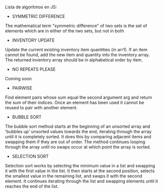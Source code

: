 Lista de algoritmos en JS:

- SYMMETRIC DIFFERENCE

The mathematical term "symmetric difference" of two sets is the set of elements which are in either of the two sets, but not in both

- INVENTORY UPDATE

Update the current existing inventory item quantities (in arr1).
If an item cannot be found, add the new item and quantity into the inventory array.
The returned inventory array should be in alphabetical order by item.

- NO REPEATS PLEASE

Coming soon

- PAIRWISE

Find element pairs whose sum equal the second argument arg and return the sum of their indices.
Once an element has been used it cannot be reused to pair with another element.

- BUBBLE SORT 

The bubble sort method starts at the beginning of an unsorted array and 'bubbles up' unsorted values towards the end, iterating through the array until it is completely sorted. It does this by comparing adjacent items and swapping them if they are out of order. The method continues looping through the array until no swaps occur at which point the array is sorted.

- SELECTION SORT

Selection sort works by selecting the minimum value in a list and swapping it with the first value in the list. It then starts at the second position, selects the smallest value in the remaining list, and swaps it with the second element. It continues iterating through the list and swapping elements until it reaches the end of the list.